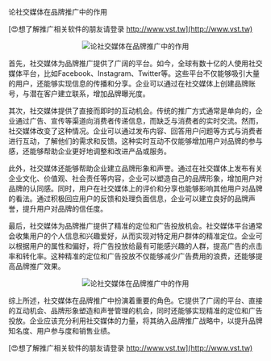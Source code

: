 论社交媒体在品牌推广中的作用

[😍想了解推广相关软件的朋友请登录 http://www.vst.tw](http://www.vst.tw)

 <center><img src="https://vst.tw/MP4/tuiguang/png/1.png" alt="论社交媒体在品牌推广中的作用"></center>

首先，社交媒体为品牌推广提供了广阔的平台。如今，全球有数十亿的人使用社交媒体平台，比如Facebook、Instagram、Twitter等。这些平台不仅能够吸引大量的用户，还能够实现信息的传播和分享。企业可以通过在社交媒体上创建品牌账号，与潜在客户建立联系，增加品牌曝光度。

其次，社交媒体提供了直接而即时的互动机会。传统的推广方式通常是单向的，企业通过广告、宣传等渠道向消费者传递信息，而缺乏与消费者的实时交流。然而，社交媒体改变了这种情况。企业可以通过发布内容、回答用户问题等方式与消费者进行互动，了解他们的需求和反馈。这种实时互动不仅能够增加用户对品牌的参与感，还能够帮助企业更好地调整和改进产品或服务。

此外，社交媒体还能够帮助企业建立品牌形象和声誉。通过在社交媒体上发布有关企业文化、价值观、社会责任等内容，企业可以塑造自己的品牌形象，增加用户对品牌的认同感。同时，用户在社交媒体上的评价和分享也能够影响其他用户对品牌的看法。通过积极回应用户的反馈和处理负面信息，企业可以建立良好的品牌声誉，提升用户对品牌的信任度。

最后，社交媒体为品牌推广提供了精准的定位和广告投放机会。社交媒体平台通常会收集用户的个人信息和兴趣爱好，从而实现对特定用户群体的精准定位。企业可以根据用户的属性和偏好，将广告投放给最有可能感兴趣的人群，提高广告的点击率和转化率。这种精准的定位和广告投放不仅能够减少广告费用的浪费，还能够提高品牌推广效果。

 <center><img src="https://vst.tw/MP4/tuiguang/png/3.png" alt="论社交媒体在品牌推广中的作用"></center>

综上所述，社交媒体在品牌推广中扮演着重要的角色。它提供了广阔的平台、直接的互动机会、品牌形象塑造和声誉管理的机会，同时还能够实现精准的定位和广告投放。企业应该充分利用社交媒体的力量，将其纳入品牌推广战略中，以提升品牌知名度、用户参与度和销售业绩。

[😍想了解推广相关软件的朋友请登录 http://www.vst.tw](http://www.vst.tw)



